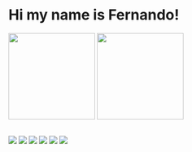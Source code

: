 # Hi my name is Fernando!


<div>
  <img height="170" src="https://github-readme-stats.vercel.app/api?username=ferbarbosa&show_icons=true&theme=tokyonight&hide_border=true&border_radius=10"/>
  <img  height="170" src="https://github-readme-stats.vercel.app/api/top-langs/?username=ferbarbosa&show_icons=true&card_width=170&layout=compact&theme=tokyonight&hide_border=true"/>
</div>

##

<div>
  <img src="https://img.shields.io/badge/Node.js-43853D?style=for-the-badge&logo=node.js&logoColor=white" />
  <img src="https://img.shields.io/badge/JavaScript-323330?style=for-the-badge&logo=javascript&logoColor=F7DF1E" />
  <img src="https://img.shields.io/badge/PHP-777BB4?style=for-the-badge&logo=php&logoColor=white" />
  <img src="https://img.shields.io/badge/React_Native-20232A?style=for-the-badge&logo=react&logoColor=61DAFB" />
  <img src="https://img.shields.io/badge/Laravel-FF2D20?style=for-the-badge&logo=laravel&logoColor=white" />
  <img src="https://img.shields.io/badge/MySQL-00000F?style=for-the-badge&logo=mysql&logoColor=white" />
</div>
